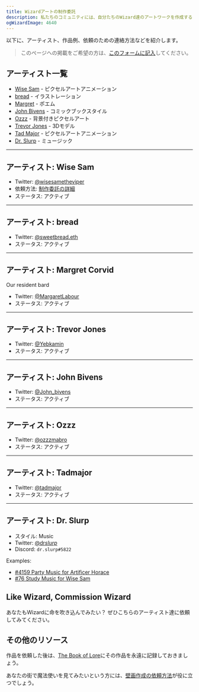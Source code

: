 ```yaml
---
title: Wizardアートの制作委託
description: 私たちのコミュニティには、自分たちのWizard達のアートワークを作成する活発なカルチャーがあります。このドキュメントは、Wizard達のアートワーク作成の依頼を受けている人達をまとめたものです。
ogWizardImage: 4640
---
```


以下に、アーティスト、作品例、依頼のための連絡方法などを紹介します。
> このページへの掲載をご希望の方は、[このフォームに記入](https://forms.gle/t13fCVumPSNoao7P8)してください。


## アーティスト一覧

- [Wise Sam](#wise-sam) - ピクセルアートアニメーション
- [bread](#bread) - イラストレーション 
- [Margret](#margret) - ポエム
- [John Bivens](#jb) - コミックブックスタイル
- [Ozzz](#ozzz) - 背景付きピクセルアート
- [Trevor Jones](#trev) - 3Dモデル
- [Tad Major](#tad) - ピクセルアートアニメーション
- [Dr. Slurp](#slurp) - ミュージック

---

## <a name="wise-sam"></a>アーティスト: Wise Sam

- Twitter: [@wisesametheviper](https://twitter.com/wisesamtheviper)
- 依頼方法: [制作委託の詳細](https://hackmd.io/@fireninjadarkness/wizard-animations)
- ステータス: アクティブ

<WizardArt wizard="76" url="https://i.imgur.com/UMBV3jp.gif" />

<WizardArt wizard="2651" url="https://i.imgur.com/9qBlGgY.gif" />

<WizardArt wizard="2752" url="https://i.imgur.com/zgtW2H6.gif" />

<WizardArt wizard="6001" url="https://i.imgur.com/XE8nebn.gif" />

---

## <a name="bread"></a>アーティスト: bread

- Twitter: [@sweetbread.eth](https://twitter.com/sweetbread_eth)
- ステータス: アクティブ

<WizardArt wizard="2922" url="https://i.imgur.com/IP0y4rF.png" pixelArt={false}  />

<WizardArt wizard="9745" url="https://i.imgur.com/PqBudpO.jpg" pixelArt={false}  />

<WizardArt wizard="4853" url="https://i.imgur.com/5KacfZT.png" pixelArt={false}  />

---

## <a name="margret"></a>アーティスト: Margret Corvid

Our resident bard

- Twitter: [@MargaretLabour](https://twitter.com/MargaretLabour)
- ステータス: アクティブ

<WizardArt wizard="2271" url="https://i.imgur.com/BF9hpO0.png" />

<WizardArt wizard="78" url="https://i.imgur.com/EJlFph7.png" />

---

## <a name="trev"></a>アーティスト: Trevor Jones

- Twitter: [@Yebkamin](https://twitter.com/yebkamin)
- ステータス: アクティブ

<WizardArt wizard="5667" url="https://i.imgur.com/ehPy9GS.gif" />

<WizardArt wizard="5627" url="https://i.imgur.com/vMuQbwx.gif" />

<WizardArt wizard="5470" url="https://i.imgur.com/fz0kEYD.gif" />

---

## <a name="jb"></a>アーティスト: John Bivens

- Twitter: [@John_bivens](https://twitter.com/John_Bivens)
- ステータス: アクティブ

<WizardArt wizard="8664" url="https://i.imgur.com/sRMJy5l.jpg" pixelArt={false} />

---

## <a name="ozzz"></a>アーティスト: Ozzz

- Twitter: [@ozzzmabro](https://twitter.com/ozzzmabro)
- ステータス: アクティブ

<WizardArt wizard="6725" url="https://i.imgur.com/uMlj1d7.jpg" />

<WizardArt wizard="6776" url="https://i.imgur.com/e9en8eR.jpg" />

---

## <a name="tad"></a>アーティスト: Tadmajor

- Twitter: [@tadmajor](https://twitter.com/tadmajor)
- ステータス: アクティブ

<WizardArt wizard="685" url="https://i.imgur.com/kqQscBS.gif" />

<WizardArt wizard="1061" url="https://i.imgur.com/yGmszqr.gif" />

---

## <a name="slurp"></a>アーティスト: Dr. Slurp

- スタイル: Music
- Twitter: [@dr*slurp*](https://twitter.com/dr_slurp_)
- Discord: `dr.slurp#5822`

Examples:

- [#4159 Party Music for Artificer Horace](https://opensea.io/assets/0x495f947276749ce646f68ac8c248420045cb7b5e/9013605400530109520503820491760377436763154446583357164055150077560695554049)
- [#76 Study Music for Wise Sam](https://opensea.io/assets/0x495f947276749ce646f68ac8c248420045cb7b5e/90136054005301095205038204917603774367631544465833571640551500786602071818250)

## Like Wizard, Commission Wizard

あなたもWizardに命を吹き込んでみたい？ ぜひこちらのアーティスト達に依頼してみてください。

## その他のリソース

作品を依頼した後は、[The Book of Lore](/lore)にその作品を永遠に記録しておきましょう。

あなたの街で魔法使いを見てみたいという方には、[壁画作成の依頼方法](/posts/murals)が役に立つでしょう。
